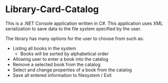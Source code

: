 # Library-Card-Catalog

This is a .NET Console application written in C#. This application uses XML serialization to save data to the file system specified by the user. 

The library has many options for the user to choose from such as:
- Listing all books in the system
     - Books will be sorted by alphabetical order
- Allowing user to enter a book into the catalog
- Remove a selected book from the catalog
- Select and change properties of a book from the catalog
- Save all entered information to filesystem / Exit
